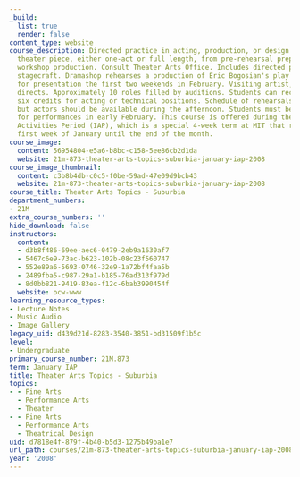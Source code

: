 ```yaml
---
_build:
  list: true
  render: false
content_type: website
course_description: Directed practice in acting, production, or design on a sustained
  theater piece, either one-act or full length, from pre-rehearsal preparation to
  workshop production. Consult Theater Arts Office. Includes directed practice in
  stagecraft. Dramashop rehearses a production of Eric Bogosian's play "subUrbia"
  for presentation the first two weekends in February. Visiting artist, David R. Gammons,
  directs. Approximately 10 roles filled by auditions. Students can receive up to
  six credits for acting or technical positions. Schedule of rehearsals to be arranged,
  but actors should be available during the afternoon. Students must be available
  for performances in early February. This course is offered during the Independent
  Activities Period (IAP), which is a special 4-week term at MIT that runs from the
  first week of January until the end of the month.
course_image:
  content: 56954804-e5a6-b8bc-c158-5ee86cb2d1da
  website: 21m-873-theater-arts-topics-suburbia-january-iap-2008
course_image_thumbnail:
  content: c3b8b4db-c0c5-f0be-59ad-47e09d9bcb43
  website: 21m-873-theater-arts-topics-suburbia-january-iap-2008
course_title: Theater Arts Topics - Suburbia
department_numbers:
- 21M
extra_course_numbers: ''
hide_download: false
instructors:
  content:
  - d3b8f486-69ee-aec6-0479-2eb9a1630af7
  - 5467c6e9-73ac-b623-102b-08c23f560747
  - 552e89a6-5693-0746-32e9-1a72bf4faa5b
  - 2489fba5-c987-29a1-b185-76ad313f979d
  - 8d0bb821-9419-83ea-f12c-6bab3990454f
  website: ocw-www
learning_resource_types:
- Lecture Notes
- Music Audio
- Image Gallery
legacy_uid: d439d21d-8283-3540-3851-bd31509f1b5c
level:
- Undergraduate
primary_course_number: 21M.873
term: January IAP
title: Theater Arts Topics - Suburbia
topics:
- - Fine Arts
  - Performance Arts
  - Theater
- - Fine Arts
  - Performance Arts
  - Theatrical Design
uid: d7818e4f-879f-4b40-b5d3-1275b49ba1e7
url_path: courses/21m-873-theater-arts-topics-suburbia-january-iap-2008
year: '2008'
---
```

